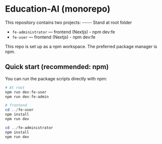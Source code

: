 # Education-AI (monorepo)

This repository contains two projects:
----- Stand at root folder
- `fe-administrator` — frontend (Nextjs) - npm dev:fe
- `fe-user` — frontend (Nextjs) - npm dev:fe

This repo is set up as a npm workspace. The preferred package manager is npm.

## Quick start (recommended: npm)

You can run the package scripts directly with npm:

```powershell
# At root
npm run dev:fe-user
npm run dev:fe-admin
```

```powershell
# frontend
cd ../fe-user
npm install
npm run dev

cd ../fe-administrator
npm install
npm run dev
```